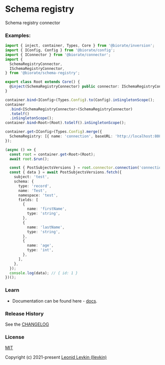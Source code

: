# Schema registry

Schema registry connector

### Examples:

```ts
import { inject, container, Types, Core } from '@biorate/inversion';
import { IConfig, Config } from '@biorate/config';
import { IConnector } from '@biorate/connector';
import {
  SchemaRegistryConnector,
  ISchemaRegistryConnector,
} from '@biorate/schema-registry';

export class Root extends Core() {
  @inject(SchemaRegistryConnector) public connector: ISchemaRegistryConnector;
}

container.bind<IConfig>(Types.Config).to(Config).inSingletonScope();
container
  .bind<ISchemaRegistryConnector>(SchemaRegistryConnector)
  .toSelf()
  .inSingletonScope();
container.bind<Root>(Root).toSelf().inSingletonScope();

container.get<IConfig>(Types.Config).merge({
  SchemaRegistry: [{ name: 'connection', baseURL: 'http://localhost:8085' }],
});

(async () => {
  const root = container.get<Root>(Root);
  await root.$run();

  const { PostSubjectsVersions } = root.connector.connection('connection');
  const { data } = await PostSubjectsVersions.fetch({
    subject: 'test',
    schema: {
      type: 'record',
      name: 'Test',
      namespace: 'test',
      fields: [
        {
          name: 'firstName',
          type: 'string',
        },
        {
          name: 'lastName',
          type: 'string',
        },
        {
          name: 'age',
          type: 'int',
        },
      ],
    },
  });
  console.log(data); // { id: 1 }
})();
```

### Learn

- Documentation can be found here - [docs](https://biorate.github.io/core/modules/schema_registry.html).

### Release History

See the [CHANGELOG](https://github.com/biorate/core/blob/master/packages/%40biorate/schema-registry/CHANGELOG.md)

### License

[MIT](https://github.com/biorate/core/blob/master/packages/%40biorate/schema-registry/LICENSE)

Copyright (c) 2021-present [Leonid Levkin (llevkin)](mailto:llevkin@yandex.ru)
